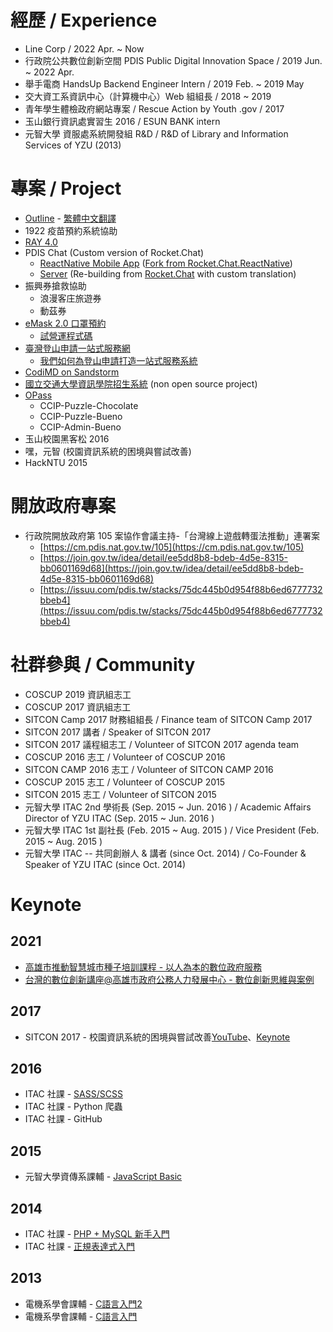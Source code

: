# 經歷 / Experience
* Line Corp / 2022 Apr. ~ Now
* 行政院公共數位創新空間 PDIS Public Digital Innovation Space / 2019 Jun. ~ 2022 Apr.
* 舉手電商 HandsUp Backend Engineer Intern / 2019 Feb. ~ 2019 May
* 交大資工系資訊中心（計算機中心）Web 組組長 / 2018 ~ 2019
* 青年學生體檢政府網站專案 / Rescue Action by Youth .gov / 2017
* 玉山銀行資訊處實習生 2016 / ESUN BANK intern
* 元智大學 資服處系統開發組 R&D / R&D of Library and Information Services of YZU (2013)

# 專案 / Project
* [Outline](https://github.com/outline/outline) - [繁體中文翻譯](https://translate.getoutline.com/project/outline)
* 1922 疫苗預約系統協助
* [RAY 4.0](https://ray.pdis.nat.gov.tw)
* PDIS Chat (Custom version of Rocket.Chat)
  * [ReactNative Mobile App](https://github.com/pdis/Rocket.Chat.Renative) ([Fork from Rocket.Chat.ReactNative](https://github.com/RocketChat/Rocket.Chat.ReactNative))
  * [Server](https://github.com/pdis/Rocket.Chat) (Re-building from [Rocket.Chat](https://github.com/RocketChat/Rocket.Chat) with custom translation)
* 振興券搶救協助
  * 浪漫客庄旅遊券
  * 動茲券
* [eMask 2.0 口罩預約](https://emask.taiwan.gov.tw)
    - [試營運程式碼](https://github.com/pdis/emask-static)
* [臺灣登山申請一站式服務網](https://hike.taiwan.gov.tw)
    - [我們如何為登山申請打造一站式服務系統
    ](https://pdis.nat.gov.tw/zh-TW/blog/%E6%88%91%E5%80%91%E5%A6%82%E4%BD%95%E7%82%BA%E7%99%BB%E5%B1%B1%E7%94%B3%E8%AB%8B%E6%89%93%E9%80%A0%E4%B8%80%E7%AB%99%E5%BC%8F%E6%9C%8D%E5%8B%99%E7%B3%BB%E7%B5%B1/)
* [CodiMD on Sandstorm](https://github.com/pdis/codimd-sandstorm)
* [國立交通大學資訊學院招生系統](https://admission.cs.nycu.edu.tw/)
    (non open source project) 
* [OPass](https://opass.app/)
    * CCIP-Puzzle-Chocolate
    * CCIP-Puzzle-Bueno
    * CCIP-Admin-Bueno
* 玉山校園黑客松 2016
* 嘿，元智 (校園資訊系統的困境與嘗試改善)
* HackNTU 2015

# 開放政府專案
* 行政院開放政府第 105 案協作會議主持-「台灣線上遊戲轉蛋法推動」連署案
  * [https://cm.pdis.nat.gov.tw/105](https://cm.pdis.nat.gov.tw/105)
  * [https://join.gov.tw/idea/detail/ee5dd8b8-bdeb-4d5e-8315-bb0601169d68](https://join.gov.tw/idea/detail/ee5dd8b8-bdeb-4d5e-8315-bb0601169d68)
  * [https://issuu.com/pdis.tw/stacks/75dc445b0d954f88b6ed6777732bbeb4](https://issuu.com/pdis.tw/stacks/75dc445b0d954f88b6ed6777732bbeb4)

# 社群參與 / Community
* COSCUP 2019 資訊組志工
* COSCUP 2017 資訊組志工
* SITCON Camp 2017 財務組組長 / Finance team of SITCON Camp 2017
* SITCON 2017 講者 / Speaker of SITCON 2017
* SITCON 2017 議程組志工 / Volunteer of SITCON 2017 agenda team
* COSCUP 2016 志工 / Volunteer of COSCUP 2016
* SITCON CAMP 2016 志工 / Volunteer of SITCON CAMP 2016
* COSCUP 2015 志工 / Volunteer of COSCUP 2015
* SITCON 2015 志工 / Volunteer of SITCON 2015
* 元智大學 ITAC 2nd 學術長 (Sep. 2015 ~ Jun. 2016 ) / Academic Affairs Director of YZU ITAC (Sep. 2015 ~ Jun. 2016 )
* 元智大學 ITAC 1st 副社長 (Feb. 2015 ~ Aug. 2015 ) / Vice President (Feb. 2015 ~ Aug. 2015 )
* 元智大學 ITAC -- 共同創辦人 & 講者 (since Oct. 2014) / Co-Founder & Speaker of YZU ITAC (since Oct. 2014)

# Keynote

## 2021

* [高雄市推動智慧城市種子培訓課程 - 以人為本的數位政府服務](https://issuu.com/pdis.tw/docs/_d18673d0936679)
* [台灣的數位創新講座@高雄市政府公務人力發展中心 - 數位創新思維與案例](https://issuu.com/pdis.tw/docs/20211018_)

## 2017

* SITCON 2017 - 校園資訊系統的困境與嘗試改善[YouTube](https://youtu.be/1N3HZsPzKrI)、[Keynote](https://drive.google.com/open?id=0B3DBMOQGIHM8bHRacUpmNWIxTzA)

## 2016

* ITAC 社課 - [SASS/SCSS](https://www.icloud.com/keynote/000GPMuH7OtqT6GwjIGg3OrwA#itac-20151015-web-sass)
* ITAC 社課 - Python 爬蟲
* ITAC 社課 - GitHub

## 2015
* 元智大學資傳系課輔 - [JavaScript Basic](http://slides.com/ericksonjuang/javascript_basic#/)

## 2014
* ITAC 社課 - [PHP + MySQL 新手入門](http://slides.com/ericksonjuang/itac-7-php-mysql#/)
* ITAC 社課 - [正規表達式入門](http://slides.com/ericksonjuang/regular-expression#/)

## 2013
* 電機系學會課輔 - [C語言入門2](https://www.dropbox.com/s/eclz3ml79cjegqj/YzuEESA%20C%20Programming%20Language%20Review%20%28%E6%9C%9F%E6%9C%AB_.pptx?dl=0)
* 電機系學會課輔 - [C語言入門](https://www.dropbox.com/s/zw79egqhgnkzmyp/YzuEESA%20C%20Programming%20Language%20Review.pptx?dl=0)

<!--
**bingluen/bingluen** is a ✨ _special_ ✨ repository because its `README.md` (this file) appears on your GitHub profile.

Here are some ideas to get you started:

- 🔭 I’m currently working on ...
- 🌱 I’m currently learning ...
- 👯 I’m looking to collaborate on ...
- 🤔 I’m looking for help with ...
- 💬 Ask me about ...
- 📫 How to reach me: ...
- 😄 Pronouns: ...
- ⚡ Fun fact: ...
-->
